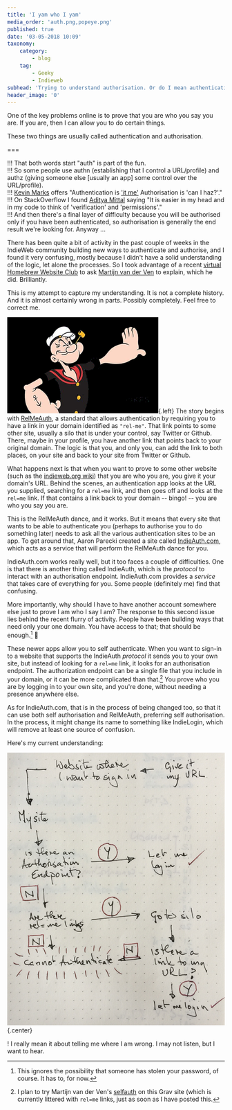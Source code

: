 ```yaml
---
title: 'I yam who I yam'
media_order: 'auth.png,popeye.png'
published: true
date: '03-05-2018 10:09'
taxonomy:
    category:
        - blog
    tag:
        - Geeky
        - Indieweb
subhead: 'Trying to understand authorisation. Or do I mean authentication?'
header_image: '0'
---
```


One of the key problems online is to prove that you are who you say you are. If you are, then I can allow you to do certain things. 

These two things are usually called authentication and authorisation.

===

!!! That both words start "auth" is part of the fun.  
!!! So some people use authn (establishing that I control a URL/profile) and authz (giving someone else [usually an app] some control over the URL/profile).  
!!! [Kevin Marks][kevinmarks] offers "Authentication is ['it me'][papermag] Authorisation is 'can I haz?'."  
!!! On StackOverflow I found [Aditya Mittal][stackoverflow] saying "It is easier in my head and in my code to think of 'verification' and 'permissions'."  
!!! And then there's a final layer of difficulty because you will be authorised only if you have been authenticated, so authorisation is generally the end result we're looking for. Anyway ...

There has been quite a bit of activity in the past couple of weeks in the IndieWeb community building new ways to authenticate and authorise, and I found it very confusing, mostly because I didn't have a solid understanding of the logic, let alone the processes. So I took advantage of a recent [virtual Homebrew Website Club][indieweb] to ask [Martijn van der Ven](https://vanderven.se/martijn/) to explain, which he did. Brilliantly. 

This is my attempt to capture my understanding. It is not a complete history. And it is almost certainly wrong in parts. Possibly completely. Feel free to correct me.

![Popeye](popeye.png){.left} The story begins with [RelMeAuth][microformats], a standard that allows authentication by requiring you to have a link in your domain identified as `"rel-me"`. That link points to some other site, usually a silo that is under your control, say Twitter or Github. There, maybe in your profile, you have another link that points back to your original domain. The logic is that you, and only you, can add the link to both places, on your site and back to your site from Twitter or Github.

What happens next is that when you want to prove to some other website (such as the [indieweb.org wiki][indieweb 2]) that you are who you are, you give it your domain's URL. Behind the scenes, an authentication app looks at the URL you supplied, searching for a `rel=me` link, and then goes off and looks at the `rel=me` link. If that contains a link back to your domain -- bingo! -- you are who you say you are.

This is the RelMeAuth dance, and it works. But it means that every site that wants to be able to authenticate you (perhaps to authorise you to do something later) needs to ask all the various authentication sites to be an app. To get around that, Aaron Parecki created a site called [IndieAuth.com][indieauth], which acts as a service that will perform the RelMeAuth dance for you.

IndieAuth.com works really well, but it too faces a couple of difficulties. 
One is that there is another thing called IndieAuth, which is the _protocol_ to interact with an authorisation endpoint. IndieAuth.com provides a _service_ that takes care of everything for you. Some people (definitely me) find that confusing.

More importantly, why should I have to have another account somewhere else just to prove I am who I say I am? The response to this second issue lies behind the recent flurry of activity. People have been building ways that need only your one domain. You have access to that; that should be enough.[^1] 

These newer apps allow you to self authenticate. When you want to sign-in to a website that supports the IndieAuth _protocol_ it sends you to your own site, but instead of looking for a `rel=me` link, it looks for an authorisation endpoint. The authorization endpoint can be a single file that you include in your domain, or it can be more complicated than that.[^2] You prove who you are by logging in to your own site, and you're done, without needing a presence anywhere else.

As for IndieAuth.com, that is in the process of being changed too, so that it can use both self authorisation and RelMeAuth, preferring self authorisation. In the process, it might change its name to something like IndieLogin, which will remove at least one source of confusion.

Here's my current understanding:

![Authentication flowchart](auth.png){.center} 

! I really mean it about telling me where I am wrong. I may not listen, but I want to hear.


[^2]: I plan to try Martijn van der Ven's <a href="https://indieweb.org/selfauth">selfauth</a> on this Grav site (which is currently littered with `rel=me` links, just as soon as I have posted this.

[^1]: This ignores the possibility that someone has stolen your password, of course. It has to, for now.

[indieauth]: https://indieauth.com
[indieweb]: https://indieweb.org/Virtual_HWC
[indieweb 2]: https://indieweb.org
[kevinmarks]: http://www.kevinmarks.com
[microformats]: http://microformats.org/wiki/RelMeAuth
[papermag]: http://www.papermag.com/it-me-you-and-everyone-we-know-a-look-at-the-webs-most-ambiguous-meme-1427655235.html
[stackoverflow]: https://stackoverflow.com/users/2184747/aditya-mittal
